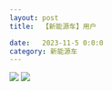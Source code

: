 ```yaml
---
layout: post
title:  【新能源车】用户

date:   2023-11-5 0:0:0
category: 新能源车
---
```

![](http://s3s4mtyq6.hd-bkt.clouddn.com/img/6661699834311_.pic.jpg)
![](http://s3s4mtyq6.hd-bkt.clouddn.com/img/new_car_user_v1.0_2311131417.png)

